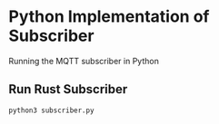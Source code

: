 # Python Implementation of Subscriber

Running the MQTT subscriber in Python

## Run Rust Subscriber
```
python3 subscriber.py
```

